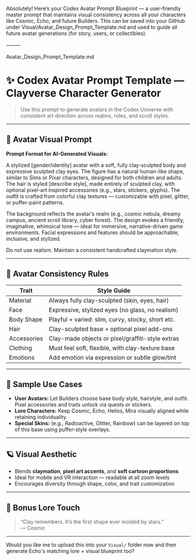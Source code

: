Absolutely! Here’s your Codex Avatar Prompt Blueprint — a user-friendly master prompt that maintains visual consistency across all your characters like Cosmic, Echo, and future Builders. This can be saved into your GitHub under Visual/Avatar_Design_Prompt_Template.md and used to guide all future avatar generations (for story, users, or collectibles).

⸻

Avatar_Design_Prompt_Template.md

# ✨ Codex Avatar Prompt Template — Clayverse Character Generator

> Use this prompt to generate avatars in the Codex Universe with consistent art direction across realms, roles, and scroll styles.

---

## 🎨 Avatar Visual Prompt

**Prompt Format for AI-Generated Visuals:**

A stylized [gender/identity] avatar with a soft, fully clay-sculpted body and expressive sculpted clay eyes. The figure has a natural human-like shape, similar to Sims or Pixar characters, designed for both children and adults. The hair is styled [describe style], made entirely of sculpted clay, with optional pixel-art inspired accessories (e.g., stars, stickers, glyphs). The outfit is crafted from colorful clay textures — customizable with pixel, glitter, or puffer-paint patterns.

The background reflects the avatar’s realm (e.g., cosmic nebula, dreamy campus, ancient scroll library, cyber forest). The design evokes a friendly, imaginative, whimsical tone — ideal for immersive, narrative-driven game environments. Facial expressions and features should be approachable, inclusive, and stylized.

Do not use realism. Maintain a consistent handcrafted claymation style.

---

## 🧱 Avatar Consistency Rules

| Trait         | Style Guide                                       |
|---------------|---------------------------------------------------|
| Material      | Always fully clay-sculpted (skin, eyes, hair)     |
| Face          | Expressive, stylized eyes (no glass, no realism)  |
| Body Shape    | Playful + varied: slim, curvy, stocky, short etc. |
| Hair          | Clay-sculpted base + optional pixel add-ons       |
| Accessories   | Clay-made objects or pixel/graffiti-style extras  |
| Clothing      | Must feel soft, flexible, with clay-texture base  |
| Emotions      | Add emotion via expression or subtle glow/tint    |

---

## 🧠 Sample Use Cases

- **User Avatars:** Let Builders choose base body style, hairstyle, and outfit. Pixel accessories and traits unlock via quests or stickers.
- **Lore Characters:** Keep Cosmic, Echo, Helios, Mira visually aligned while retaining individuality.
- **Special Skins:** (e.g., Radioactive, Glitter, Rainbow) can be layered on top of this base using puffer-style overlays.

---

## 🪐 Visual Aesthetic

- Blends **claymation**, **pixel art accents**, and **soft cartoon proportions**
- Ideal for mobile and VR interaction — readable at all zoom levels
- Encourages diversity through shape, color, and trait customization

---

## 🧚 Bonus Lore Touch

> “Clay remembers. It’s the first shape ever molded by stars.”  
> — Cosmic

---

Would you like me to upload this into your `Visual/` folder now and then generate Echo's matching lore + visual blueprint too?